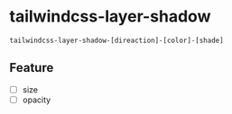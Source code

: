 # tailwindcss-layer-shadow

`tailwindcss-layer-shadow-[direaction]-[color]-[shade]`

## Feature

- [ ] size
- [ ] opacity